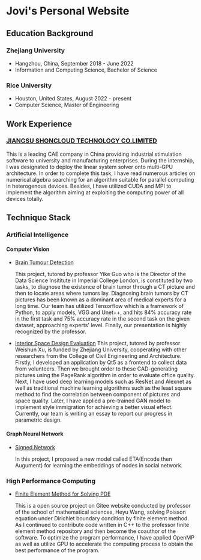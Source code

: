 # Jovi's Personal Website

## Education Background

### Zhejiang University
- Hangzhou, China, September 2018 - June 2022
- Information and Computing Science, Bachelor of Science 

### Rice University
- Houston, United States, August 2022 - present
- Computer Science, Master of Engineering


## Work Experience

### [JIANGSU SHONCLOUD TECHNOLOGY CO.LIMITED](https://shoncloud.com/)
This is a leading CAE company in China providing industrial stimulation software to university and manufacturing enterprises. During the internship, I was designated to deploy the linear system solver onto multi-GPU architecture. In order to complete this task, I have read numerous articles on numerical algebra searching for an algorithm suitable for parallel computing in heterogenous devices. Besides, I have utilized CUDA and MPI to implement the algorithm aiming at exploiting the computing power of all devices totally.

## Technique Stack

### Artificial Intelligence
#### Computer Vision

* [Brain Tumour Detection](https://github.com/Jovi-Wong/Brain-Tumor-Detection)

    This project, tutored by professor Yike Guo who is the Director of the Data Science Insititute in Imperial College London, is constituted by two tasks, to diagnose the existence of brain tumor through a CT picture and then to locate areas  where tumors lay. Diagnosing brain tumors by CT pictures has been known as a dominant area of medical experts for a long time. Our team has utilized Tensorflow which is a framework of Python, to apply models, VGG and Unet++, and hits 84% accuracy rate in the first task and 75% accuracy rate in the second task on the given dataset, approaching experts' level. Finally, our presentation is highly recognized by the professor.

* [Interior Space Design Evaluation](https://github.com/Jovi-Wong/openness-space)
    This project, tutored by professor Weishun Xu, is funded by Zhejiang University, cooperating with other researchers from the College of Civil Engineering and Architecture. Firstly, I developed an application by Qt5 as a frontend to collect data from volunteers. Then we brought order to these CAD-generating pictures using the PageRank algorithm in order to evaluate office quality. Next, I have used deep learning models such as ResNet and Alexnet as well as traditional machine learning algorithms such as the least square method to find the correlation between component of pictures and space quality. Later, I have applied a pre-trained GAN model to implement style immigration for achieving a better visual effect. Currently, our team is writing an essay to report our progress in parametric design.


#### Graph Neural Network

* [Signed Network](https://gitee.com/jovi-wong/ETA)
    
    In this project, I proposed a new model called ETA(Encode then Augument) for learning the embeddings of nodes in social network.
    
    
### High Performance Computing
    
* [Finite Element Method for Solving PDE](https://gitee.com/jovi-wong/FEM2021)

    This is a open source project on Gitee website conducted by professor of the school of mathematical sciences, Heyu Wang, solving Poisson equation under Dirichlet boundary condition by finite element method. As I continued to contribute code written in C++ to the professor finite element method repository and then become the coauthor of the software. To optimize the program performance, I have applied OpenMP as well as utilize GPU to accelerate the computing process to obtain the best performance of the program. 
